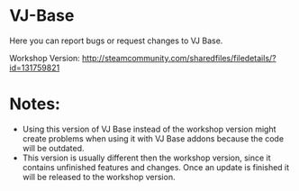 # VJ-Base
Here you can report bugs or request changes to VJ Base.

Workshop Version: http://steamcommunity.com/sharedfiles/filedetails/?id=131759821

# Notes:
- Using this version of VJ Base instead of the workshop version might create problems when using it with VJ Base addons because the code will be outdated.
- This version is usually different then the workshop version, since it contains unfinished features and changes. Once an update is finished it will be released to the workshop version.
